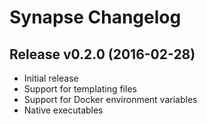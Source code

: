 # Synapse Changelog

## Release v0.2.0 (2016-02-28)
  * Initial release
  * Support for templating files
  * Support for Docker environment variables
  * Native executables
